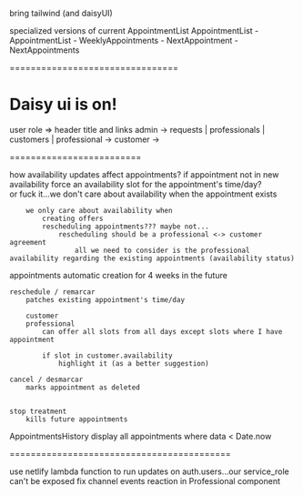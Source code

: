 bring tailwind (and daisyUI)

specialized versions of current AppointmentList
    AppointmentList
        - AppointmentList
        - WeeklyAppointments
        - NextAppointment
        - NextAppointments

================================


# Daisy ui is on!

user role => header title and links
    admin -> requests | professionals | customers | 
    professional ->
    customer ->





=========================

how availability updates affect appointments?
    if appointment not in new availability
        force an availability slot for the appointment's time/day?        
            or
        fuck it...we don't care about availability when the appointment exists
        
        
        
        
        we only care about availability when 
            creating offers
            rescheduling appointments??? maybe not...
                rescheduling should be a professional <-> customer agreement
                    all we need to consider is the professional availability regarding the existing appointments (availability status)



appointments
    automatic creation for 4 weeks in the future

    reschedule / remarcar
        patches existing appointment's time/day

        customer
        professional
            can offer all slots from all days except slots where I have appointment

            if slot in customer.availability
                highlight it (as a better suggestion)

    cancel / desmarcar
        marks appointment as deleted

    
    stop treatment
        kills future appointments




AppointmentsHistory
    display all appointments where data < Date.now




==========================================



use netlify lambda function to run updates on auth.users...our service_role can't be exposed
fix channel events reaction in Professional component







